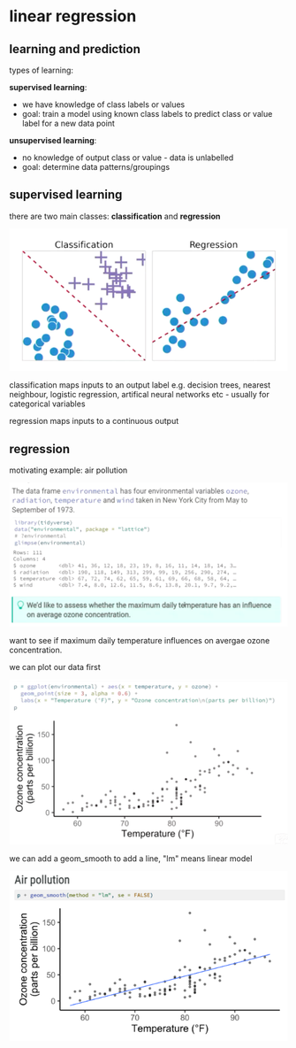 # linear regression

## learning and prediction

types of learning:

**supervised learning**:

- we have knowledge of class labels or values
- goal: train a model using known class labels to predict class or value label for a new data point

**unsupervised learning**:

- no knowledge of output class or value - data is unlabelled
- goal: determine data patterns/groupings

## supervised learning

there are two main classes: **classification** and **regression**

<p align="center">
    <img src="https://github.com/infernocadet/data2002/blob/main/graphics/a1.png" width="auto" height="auto">
</p>

classification maps inputs to an output label e.g. decision trees, nearest neighbour, logistic regression, artifical neural networks etc - usually for categorical variables

regression maps inputs to a continuous output

## regression

motivating example: air pollution

<p align="center">
    <img src="https://github.com/infernocadet/data2002/blob/main/graphics/a2.png" width="auto" height="auto">
</p>

want to see if maximum daily temperature influences on avergae ozone concentration.

we can plot our data first

<p align="center">
    <img src="https://github.com/infernocadet/data2002/blob/main/graphics/a3.png" width="auto" height="auto">
</p>

we can add a geom_smooth to add a line, "lm" means linear model

<p align="center">
    <img src="https://github.com/infernocadet/data2002/blob/main/graphics/a4.png" width="auto" height="auto">
</p>
